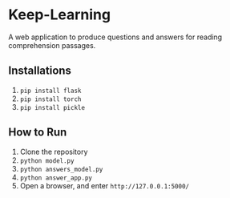 # Keep-Learning
A web application to produce questions and answers for reading comprehension passages. 

## Installations

1. `pip install flask`
2. `pip install torch` 
3. `pip install pickle`

## How to Run
1. Clone the repository 
2. `python model.py` 
3. `python answers_model.py`
4. `python answer_app.py` 
5. Open a browser, and enter `http://127.0.0.1:5000/`
